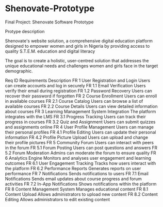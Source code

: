 # Shenovate-Prototype
Final Project: Shenovate Software Prototype

Protype description 

Shenovate's website solution, a comprehensive digital education platform designed to empower women and girls in Nigeria by providing access to quality S.T.E.M. education and digital literacy

The goal is to create a holistic, user-centred solution that addresses the unique educational needs and challenges women and girls face in the target demographic.



Req ID
Requirements
Description 
FR 1
User Registration and Login
Users can create accounts and log in securely
FR 1.1
Email Verification
Users verify their email during registration
FR 1.2
Password Recovery
Users can recover their password if forgotten
FR 2
Course Enrollment
Users can enroll in available courses
FR 2.1
Course Catalog
Users can browse a list of available courses
FR 2.2
Course Details
Users can view detailed information about courses
FR 3
Learning Management
System Integration
The platform integrates with the LMS
FR 3.1
Progress Tracking
Users can track their progress in courses
FR 3.2
Quiz and Assignment
Users can submit quizzes and assignments online
FR 4
User Profile Management
Users can manage their personal profiles
FR 4.1
Profile Editing
Users can update their personal information
FR 4.2
Profile Picture Upload
Users can upload and change their profile pictures
FR 5
Community Forum
Users can interact with peers in the forum
FR 5.1
Forum Posting
Users can post questions and answers
FR 5.2
Forum Moderation
Admins can moderate the forum to ensure quality
FR 6
Analytics Engine
Monitors and analyses user engagement and learning outcomes
FR 6.1
User Engagement Tracking
Tracks how users interact with the platform
FR 6.2
Performance Reports
Generates reports on user performance
FR 7
Notifications
Sends notifications to users
FR 7.1
Email Notifications
Sends email updates about course progress and forum activities
FR 7.2
In-App Notifications
Shows notifications within the platform
FR 8
Content Management System
Manages educational content
FR 8.1
Content Upload
Allows administrators to upload new content
FR 8.2
Content Editing	
Allows administrators to edit existing content


